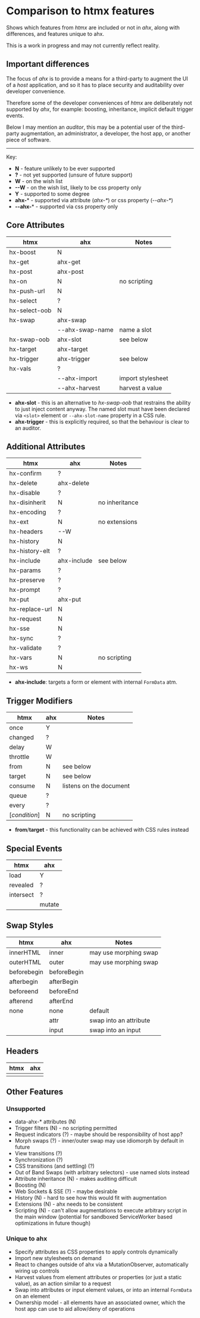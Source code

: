 # Comparison to htmx features

Shows which features from _htmx_ are included or not in _ahx_, along with
differences, and features unique to ahx.

This is a work in progress and may not currently reflect reality.

## Important differences

The focus of _ahx_ is to provide a means for a third-party to augment the UI of
a _host_ application, and so it has to place security and auditability over
developer convenience.

Therefore some of the developer conveniences of _htmx_ are deliberately not
supported by _ahx_, for example: boosting, inheritance, implicit default trigger
events.

Below I may mention an _auditor_, this may be a potential user of the
third-party augmentation, an administrator, a developer, the host app, or
another piece of software.

---

Key:

- **N** - feature unlikely to be ever supported
- **?** - not yet supported (unsure of future support)
- **W** - on the wish list
- **--W** - on the wish list, likely to be css property only
- **Y** - supported to some degree
- **ahx-*** - supported via attribute (_ahx-*_) or css property (_--ahx-*_)
- **--ahx-*** - supported via css property only

## Core Attributes

| htmx          | ahx             | Notes             |
| ------------- | --------------- | ----------------- |
| hx-boost      | N               |                   |
| hx-get        | ahx-get         |                   |
| hx-post       | ahx-post        |                   |
| hx-on         | N               | no scripting      |
| hx-push-url   | N               |                   |
| hx-select     | ?               |                   |
| hx-select-oob | N               |                   |
| hx-swap       | ahx-swap        |                   |
|               | --ahx-swap-name | name a slot       |
| hx-swap-oob   | ahx-slot        | see below         |
| hx-target     | ahx-target      |                   |
| hx-trigger    | ahx-trigger     | see below         |
| hx-vals       | ?               |                   |
|               | --ahx-import    | import stylesheet |
|               | --ahx-harvest   | harvest a value   |

- **ahx-slot** - this is an alternative to _hx-swap-oob_ that restrains the
  ability to just inject content anyway. The named slot must have been declared
  via `<slot>` element or `--ahx-slot-name` property in a CSS rule.
- **ahx-trigger** - this is explicitly required, so that the behaviour is clear
  to an auditor.

## Additional Attributes

| htmx           | ahx         | Notes          |
| -------------- | ----------- | -------------- |
| hx-confirm     | ?           |                |
| hx-delete      | ahx-delete  |                |
| hx-disable     | ?           |                |
| hx-disinherit  | N           | no inheritance |
| hx-encoding    | ?           |                |
| hx-ext         | N           | no extensions  |
| hx-headers     | --W         |                |
| hx-history     | N           |                |
| hx-history-elt | ?           |                |
| hx-include     | ahx-include | see below      |
| hx-params      | ?           |                |
| hx-preserve    | ?           |                |
| hx-prompt      | ?           |                |
| hx-put         | ahx-put     |                |
| hx-replace-url | N           |                |
| hx-request     | N           |                |
| hx-sse         | N           |                |
| hx-sync        | ?           |                |
| hx-validate    | ?           |                |
| hx-vars        | N           | no scripting   |
| hx-ws          | N           |                |

- **ahx-include**: targets a form or element with internal `FormData` atm.

## Trigger Modifiers

| htmx          | ahx | Notes                   |
| ------------- | --- | ----------------------- |
| once          | Y   |                         |
| changed       | ?   |                         |
| delay         | W   |                         |
| throttle      | W   |                         |
| from          | N   | see below               |
| target        | N   | see below               |
| consume       | N   | listens on the document |
| queue         | ?   |                         |
| every         | ?   |                         |
| [_condition_] | N   | no scripting            |

- **from**/**target** - this functionality can be achieved with CSS rules
  instead

## Special Events

| htmx      | ahx    |
| --------- | ------ |
| load      | Y      |
| revealed  | ?      |
| intersect | ?      |
|           | mutate |

## Swap Styles

| htmx        | ahx            | Notes                  |
| ----------- | -------------- | ---------------------- |
| innerHTML   | inner          | may use morphing swap  |
| outerHTML   | outer          | may use morphing swap  |
| beforebegin | beforeBegin    |                        |
| afterbegin  | afterBegin     |                        |
| beforeend   | beforeEnd      |                        |
| afterend    | afterEnd       |                        |
| none        | none           | default                |
|             | attr _<name>_  | swap into an attribute |
|             | input _<name>_ | swap into an input     |

## Headers

| htmx | ahx |
| ---- | --- |
|      |     |

## Other Features

### Unsupported

- data-ahx-* attributes (N)
- Trigger filters (N) - no scripting permitted
- Request indicators (?) - maybe should be responsibility of host app?
- Morph swaps (?) - inner/outer swap may use idiomorph by default in future
- View transitions (?)
- Synchronization (?)
- CSS transitions (and settling) (?)
- Out of Band Swaps (with arbitrary selectors) - use named slots instead
- Attribute inheritance (N) - makes auditing difficult
- Boosting (N)
- Web Sockets & SSE (?) - maybe desirable
- History (N) - hard to see how this would fit with augmentation
- Extensions (N) - ahx needs to be consistent
- Scripting (N) - can't allow augmentations to execute arbitrary script in the
  main window (potential for sandboxed ServiceWorker based optimizations in
  future though)

### Unique to ahx

- Specify attributes as CSS properties to apply controls dynamically
- Import new stylesheets on demand
- React to changes outside of ahx via a MutationObserver, automatically wiring
  up controls
- Harvest values from element attributes or properties (or just a static value),
  as an action similar to a request
- Swap into attributes or input element values, or into an internal `FormData`
  on an element
- Ownership model - all elements have an associated owner, which the host app
  can use to aid allow/deny of operations
